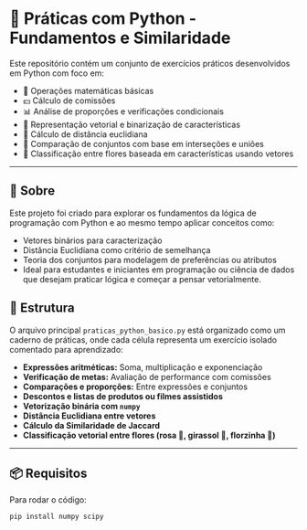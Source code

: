 # 🐍 Práticas com Python - Fundamentos e Similaridade

Este repositório contém um conjunto de exercícios práticos desenvolvidos em Python com foco em:

- 🧮 Operações matemáticas básicas
- 💵 Cálculo de comissões
- 📊 Análise de proporções e verificações condicionais
- 🧠 Representação vetorial e binarização de características
- 📏 Cálculo de distância euclidiana
- 🔗 Comparação de conjuntos com base em interseções e uniões
- 🌻 Classificação entre flores baseada em características usando vetores

---

## 🧠 Sobre
Este projeto foi criado para explorar os fundamentos da lógica de programação com Python e ao mesmo tempo aplicar conceitos como:

- Vetores binários para caracterização
- Distância Euclidiana como critério de semelhança
- Teoria dos conjuntos para modelagem de preferências ou atributos
- Ideal para estudantes e iniciantes em programação ou ciência de dados que desejam praticar lógica e começar a pensar vetorialmente.

## 📁 Estrutura

O arquivo principal `praticas_python_basico.py` está organizado como um caderno de práticas, onde cada célula representa um exercício isolado comentado para aprendizado:

- **Expressões aritméticas:** Soma, multiplicação e exponenciação
- **Verificação de metas:** Avaliação de performance com comissões
- **Comparações e proporções:** Entre expressões e conjuntos
- **Descontos e listas de produtos ou filmes assistidos**
- **Vetorização binária com `numpy`**
- **Distância Euclidiana entre vetores**
- **Cálculo da Similaridade de Jaccard**
- **Classificação vetorial entre flores (rosa 🌹, girassol 🌻, florzinha 🌼)**

---

## 📦 Requisitos

Para rodar o código:

```bash
pip install numpy scipy

